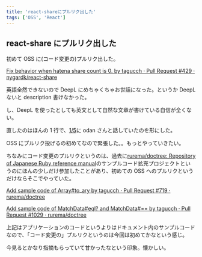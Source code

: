 ```yaml
---
title: 'react-shareにプルリク出した'
tags: ['OSS', 'React']
---
```


## react-share にプルリク出した

初めて OSS に(コード変更の)プルリク出した。

[Fix behavior when hatena share count is 0\. by tagucch · Pull Request \#429 · nygardk/react\-share](https://github.com/nygardk/react-share/pull/429)

英語全然できないので DeepL にめちゃくちゃお世話になった。というか DeepL ないと description 書けなかった。

し、DeepL を使ったとしても英文として自然な文章が書けている自信が全くない。

直したのはほんの 1 行で、[1/5](/posts/2022-01-05/)に odan さんと話していたのを形にした。

OSS にプルリク投げるの初めてなので緊張した。。もっとやっていきたい。

ちなみにコード変更のプルリクというのは、過去に[rurema/doctree: Repository of Japanese Ruby reference manual](https://github.com/rurema/doctree)のサンプルコード拡充プロジェクトというのにほんの少しだけ参加したことがあり、初めての OSS へのプルリクというだけならそこでやっていた。

[Add sample code of Array\#to_ary by tagucch · Pull Request \#719 · rurema/doctree](https://github.com/rurema/doctree/pull/719)

[Add sample code of MatchData\#eql? and MatchData\#== by tagucch · Pull Request \#1029 · rurema/doctree](https://github.com/rurema/doctree/pull/1029)

上記はアプリケーションのコードというよりはドキュメント内のサンプルコードなので、「コード変更の」プルリクというのは今回は初めてかなという感じ。

今見るとかなり指摘もらっていて甘かったなという印象。懐かしい。

